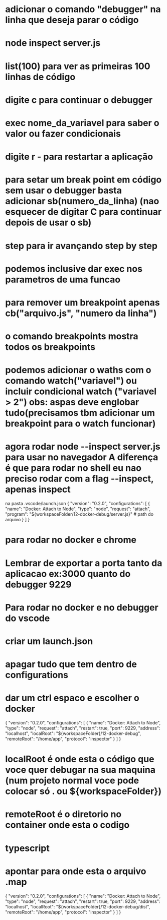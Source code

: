# adicionar o comando "debugger" na linha que deseja parar o código
# node inspect server.js
# list(100) para ver as primeiras 100 linhas de código
# digite c para continuar o debugger
# exec nome_da_variavel para saber o valor ou fazer condicionais
# digite r - para restartar a aplicação
# para setar um break point em código sem usar o debugger basta adicionar sb(numero_da_linha) (nao esquecer de digitar C para continuar  depois de usar o sb)
# step para ir avançando step by step
# podemos inclusive dar exec nos parametros de uma funcao
# para remover um breakpoint apenas cb("arquivo.js", "numero da linha")
# o comando breakpoints mostra todos os breakpoints
# podemos adicionar o waths com o comando watch("variavel") ou incluir condicional watch  ("variavel > 2") obs: aspas deve englobar tudo(precisamos tbm adicionar um breakpoint para o watch funcionar)
# agora rodar node --inspect server.js para usar no navegador A diferença é que para rodar no shell eu nao preciso rodar com a flag --inspect, apenas inspect
na pasta .vscode/launch.json
{
  "version": "0.2.0",
  "configurations": [
    {
      "name": "Docker: Attach to Node",
      "type": "node",
      "request": "attach",
      "program": "${workspaceFolder/12-docker-debug/server.js}" # path do arquivo
    }
  ]
}

# para rodar no docker e chrome
# Lembrar de exportar a porta tanto da aplicacao ex:3000 quanto do debugger 9229

# Para rodar no docker e no debugger do vscode
# criar um launch.json
# apagar tudo que tem dentro de configurations
# dar um ctrl espaco e escolher o docker
{
  "version": "0.2.0",
  "configurations": [
    {
      "name": "Docker: Attach to Node",
      "type": "node",
      "request": "attach",
      "restart": true,
      "port": 9229,
      "address": "localhost",
      "localRoot": "${workspaceFolder}/12-docker-debug",
      "remoteRoot": "/home/app",
      "protocol": "inspector"
    }
  ]
}

# localRoot é onde esta o código que voce quer debugar na sua maquina (num projeto normal voce pode colocar só . ou ${workspaceFolder})
# remoteRoot é o diretorio no container onde esta o codigo

# typescript
# apontar para onde esta o arquivo .map
{
  "version": "0.2.0",
  "configurations": [
    {
      "name": "Docker: Attach to Node",
      "type": "node",
      "request": "attach",
      "restart": true,
      "port": 9229,
      "address": "localhost",
      "localRoot": "${workspaceFolder}/12-docker-debug/dist",
      "remoteRoot": "/home/app",
      "protocol": "inspector"
    }
  ]
}